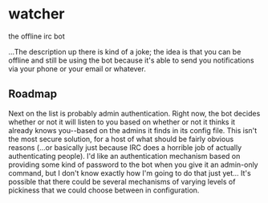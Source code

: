 # watcher

the offline irc bot

...The description up there is kind of a joke; the idea is that you can be offline and still be using the bot because it's able to send you notifications via your phone or your email or whatever.

## Roadmap

Next on the list is probably admin authentication. Right now, the bot decides whether or not it will listen to you based on whether or not it thinks it already knows you--based on the admins it finds in its config file. This isn't the most secure solution, for a host of what should be fairly obvious reasons (...or basically just because IRC does a horrible job of actually authenticating people). I'd like an authentication mechanism based on providing some kind of password to the bot when you give it an admin-only command, but I don't know exactly how I'm going to do that just yet... It's possible that there could be several mechanisms of varying levels of pickiness that we could choose between in configuration.
